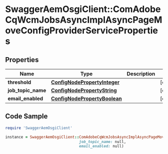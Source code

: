 # SwaggerAemOsgiClient::ComAdobeCqWcmJobsAsyncImplAsyncPageMoveConfigProviderServiceProperties

## Properties

Name | Type | Description | Notes
------------ | ------------- | ------------- | -------------
**threshold** | [**ConfigNodePropertyInteger**](ConfigNodePropertyInteger.md) |  | [optional] 
**job_topic_name** | [**ConfigNodePropertyString**](ConfigNodePropertyString.md) |  | [optional] 
**email_enabled** | [**ConfigNodePropertyBoolean**](ConfigNodePropertyBoolean.md) |  | [optional] 

## Code Sample

```ruby
require 'SwaggerAemOsgiClient'

instance = SwaggerAemOsgiClient::ComAdobeCqWcmJobsAsyncImplAsyncPageMoveConfigProviderServiceProperties.new(threshold: null,
                                 job_topic_name: null,
                                 email_enabled: null)
```


